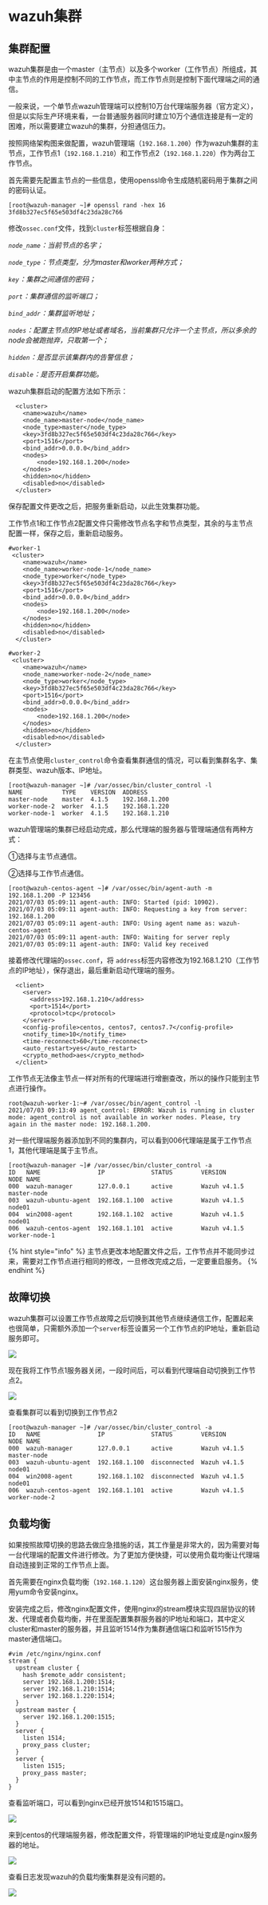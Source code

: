 # wazuh集群

## 集群配置

wazuh集群是由一个master（主节点）以及多个worker（工作节点）所组成，其中主节点的作用是控制不同的工作节点，而工作节点则是控制下面代理端之间的通信。

一般来说，一个单节点wazuh管理端可以控制10万台代理端服务器（官方定义），但是以实际生产环境来看，一台普通服务器同时建立10万个通信连接是有一定的困难，所以需要建立wazuh的集群，分担通信压力。

按照网络架构图来做配置，wazuh管理端（`192.168.1.200`）作为wazuh集群的主节点，工作节点1（`192.168.1.210`）和工作节点2（`192.168.1.220`）作为两台工作节点。 

首先需要先配置主节点的一些信息，使用openssl命令生成随机密码用于集群之间的密码认证。

```text
[root@wazuh-manager ~]# openssl rand -hex 16
3fd8b327ec5f65e503df4c23da28c766
```

修改`ossec.conf`文件，找到`cluster`标签根据自身：

_`node_name`：当前节点的名字；_

_`node_type`：节点类型，分为master和worker两种方式；_

_`key`：集群之间通信的密码；_

_`port`：集群通信的监听端口；_

_`bind_addr`：集群监听地址；_

_`nodes`：配置主节点的IP地址或者域名，当前集群只允许一个主节点，所以多余的node会被跑抛弃，只取第一个；_

_`hidden`：是否显示该集群内的告警信息；_

_`disable`：是否开启集群功能。_ 

wazuh集群启动的配置方法如下所示：

```text
  <cluster>
    <name>wazuh</name>
    <node_name>master-node</node_name>
    <node_type>master</node_type>
    <key>3fd8b327ec5f65e503df4c23da28c766</key>
    <port>1516</port>
    <bind_addr>0.0.0.0</bind_addr>
    <nodes>
        <node>192.168.1.200</node>
    </nodes>
    <hidden>no</hidden>
    <disabled>no</disabled>
  </cluster>
```

保存配置文件更改之后，把服务重新启动，以此生效集群功能。

工作节点1和工作节点2配置文件只需修改节点名字和节点类型，其余的与主节点配置一样，保存之后，重新启动服务。

```text
#worker-1
 <cluster>
    <name>wazuh</name>
    <node_name>worker-node-1</node_name>
    <node_type>worker</node_type>
    <key>3fd8b327ec5f65e503df4c23da28c766</key>
    <port>1516</port>
    <bind_addr>0.0.0.0</bind_addr>
    <nodes>
        <node>192.168.1.200</node>
    </nodes>
    <hidden>no</hidden>
    <disabled>no</disabled>
  </cluster>

#worker-2
 <cluster>
    <name>wazuh</name>
    <node_name>worker-node-2</node_name>
    <node_type>worker</node_type>
    <key>3fd8b327ec5f65e503df4c23da28c766</key>
    <port>1516</port>
    <bind_addr>0.0.0.0</bind_addr>
    <nodes>
        <node>192.168.1.200</node>
    </nodes>
    <hidden>no</hidden>
    <disabled>no</disabled>
  </cluster>
```

在主节点使用`cluster_control`命令查看集群通信的情况，可以看到集群名字、集群类型、wazuh版本、IP地址。

```text
[root@wazuh-manager ~]# /var/ossec/bin/cluster_control -l
NAME           TYPE    VERSION  ADDRESS        
master-node    master  4.1.5    192.168.1.200  
worker-node-2  worker  4.1.5    192.168.1.220  
worker-node-1  worker  4.1.5    192.168.1.210  
```

wazuh管理端的集群已经启动完成，那么代理端的服务器与管理端通信有两种方式：

①选择与主节点通信。

②选择与工作节点通信。

```text
[root@wazuh-centos-agent ~]# /var/ossec/bin/agent-auth -m 192.168.1.200 -P 123456
2021/07/03 05:09:11 agent-auth: INFO: Started (pid: 10902).
2021/07/03 05:09:11 agent-auth: INFO: Requesting a key from server: 192.168.1.200
2021/07/03 05:09:11 agent-auth: INFO: Using agent name as: wazuh-centos-agent
2021/07/03 05:09:11 agent-auth: INFO: Waiting for server reply
2021/07/03 05:09:11 agent-auth: INFO: Valid key received
```

接着修改代理端的`ossec.conf`，将 `address`标签内容修改为192.168.1.210（工作节点的IP地址），保存退出，最后重新启动代理端的服务。

```text
  <client>
    <server>
      <address>192.168.1.210</address>
      <port>1514</port>
      <protocol>tcp</protocol>
    </server>
    <config-profile>centos, centos7, centos7.7</config-profile>
    <notify_time>10</notify_time>
    <time-reconnect>60</time-reconnect>
    <auto_restart>yes</auto_restart>
    <crypto_method>aes</crypto_method>
  </client>
```

工作节点无法像主节点一样对所有的代理端进行增删查改，所以的操作只能到主节点进行操作。

```text
root@wazuh-worker-1:~# /var/ossec/bin/agent_control -l
2021/07/03 09:13:49 agent_control: ERROR: Wazuh is running in cluster mode: agent_control is not available in worker nodes. Please, try again in the master node: 192.168.1.200.
```

对一些代理端服务器添加到不同的集群内，可以看到006代理端是属于工作节点1，其他代理端是属于主节点。

```text
[root@wazuh-manager ~]# /var/ossec/bin/cluster_control -a
ID   NAME                IP             STATUS        VERSION       NODE NAME      
000  wazuh-manager       127.0.0.1      active        Wazuh v4.1.5  master-node    
003  wazuh-ubuntu-agent  192.168.1.100  active        Wazuh v4.1.5  node01         
004  win2008-agent       192.168.1.102  active        Wazuh v4.1.5  node01         
006  wazuh-centos-agent  192.168.1.101  active        Wazuh v4.1.5  worker-node-1  
```

{% hint style="info" %}
主节点更改本地配置文件之后，工作节点并不能同步过来，需要对工作节点进行相同的修改，一旦修改完成之后，一定要重启服务。
{% endhint %}

## 故障切换

wazuh集群可以设置工作节点故障之后切换到其他节点继续通信工作，配置起来也很简单，只需额外添加一个`server`标签设置另一个工作节点的IP地址，重新启动服务即可。

![](../../.gitbook/assets/image%20%28117%29.png)

现在我将工作节点1服务器关闭，一段时间后，可以看到代理端自动切换到工作节点2。

![](../../.gitbook/assets/image%20%28113%29.png)

查看集群可以看到切换到工作节点2

```text
[root@wazuh-manager ~]# /var/ossec/bin/cluster_control -a
ID   NAME                IP             STATUS        VERSION       NODE NAME      
000  wazuh-manager       127.0.0.1      active        Wazuh v4.1.5  master-node    
003  wazuh-ubuntu-agent  192.168.1.100  disconnected  Wazuh v4.1.5  node01         
004  win2008-agent       192.168.1.102  disconnected  Wazuh v4.1.5  node01         
006  wazuh-centos-agent  192.168.1.101  active        Wazuh v4.1.5  worker-node-2  
```

## 负载均衡

如果按照故障切换的思路去做应急措施的话，其工作量是非常大的，因为需要对每一台代理端的配置文件进行修改。为了更加方便快捷，可以使用负载均衡让代理端自动连接到正常的工作节点上面。

首先需要在nginx负载均衡（`192.168.1.120`）这台服务器上面安装nginx服务，使用yum命令安装nginx。

安装完成之后，修改nginx配置文件，使用nginx的stream模块实现四层协议的转发、代理或者负载均衡，并在里面配置集群服务器的IP地址和端口，其中定义cluster和master的服务器，并且监听1514作为集群通信端口和监听1515作为master通信端口。

```text
#vim /etc/nginx/nginx.conf
stream {
  upstream cluster {
    hash $remote_addr consistent;
    server 192.168.1.200:1514;
    server 192.168.1.210:1514;
    server 192.168.1.220:1514;
  }
  upstream master {
    server 192.168.1.200:1515;
  }
  server {
    listen 1514;
    proxy_pass cluster;
  }
  server {
    listen 1515;
    proxy_pass master;
  }
}
```

查看监听端口，可以看到nginx已经开放1514和1515端口。

![](../../.gitbook/assets/image%20%28114%29.png)

来到centos的代理端服务器，修改配置文件，将管理端的IP地址变成是nginx服务器的地址。

![](../../.gitbook/assets/image%20%28110%29.png)

查看日志发现wazuh的负载均衡集群是没有问题的。

![](../../.gitbook/assets/image%20%28116%29.png)

